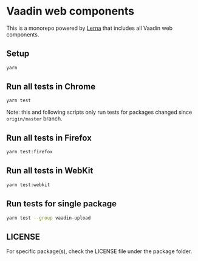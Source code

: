 # Vaadin web components

This is a monorepo powered by [Lerna](https://github.com/lerna/lerna) that includes all Vaadin web components.

## Setup

```sh
yarn
```

## Run all tests in Chrome

```sh
yarn test
```

Note: this and following scripts only run tests for packages changed since `origin/master` branch.

## Run all tests in Firefox

```sh
yarn test:firefox
```

## Run all tests in WebKit

```sh
yarn test:webkit
```

## Run tests for single package

```sh
yarn test --group vaadin-upload
```

## LICENSE

For specific package(s), check the LICENSE file under the package folder.
